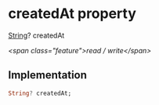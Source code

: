 


# createdAt property







[String](https:api.flutter.dev/flutter/dart-core/String-class.html)? createdAt
  
_\<span class="feature"\>read / write\</span\>_






## Implementation

```dart
String? createdAt;
```








